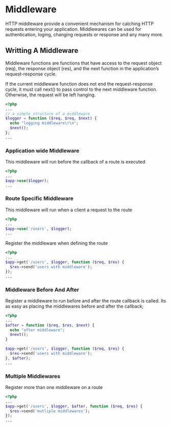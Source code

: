 # Middleware

HTTP middleware provide a convenient mechanism for catching HTTP requests entering your application.
Middlewares can be used for authentication, loging, changing requests or response and any many more.

## Writting A Middleware

Middleware functions are functions that have access to the request object (req), the response object (res), and the next function in the application’s request-response cycle.

If the current middleware function does not end the request-response cycle, it must call next() to pass control to the next middleware function. Otherwise, the request will be left hanging.

```php
<?php
...
// a simple structure of a middleware
$logger = function ($req, $req, $next) {
  echo "logging middleware\r\n";
  $next();
};
...
```

### Application wide Middleware

This middleware will run before the callback of a route is executed

```php
<?php
...
$app->use($logger);
...
```

### Route Specific Middleware

This middleware will run when a client a request to the route

```php
<?php
...
$app->use('/users', $logger);
...
```

Register the middleware when defining the route

```php
<?php
...
$app->get('/users', $logger, function ($req, $res) {
  $res->send('users with middleware');
});
...
```

### Middleware Before And After

Register a middleware to run before and after the route callback is called. Its as easy as placing the
middlewares before and after the callback;

```php
<?php
...
$after = function ($req, $res, $next) {
  echo "after middleware";
  $next();
}

$app->get('/users', $logger, function ($req, $res) {
  $res->send('users with middleware');
}, $after);
...
```

### Multiple Middlewares

Register more than one middleware on a route

```php
<?php
...
$app->get('/users', $logger, $after, function ($req, $res) {
  $res->send('mutliple middlewares');
});
...
```
